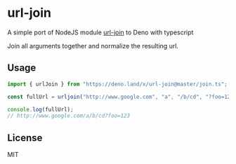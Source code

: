 # url-join

A simple port of NodeJS module [url-join](https://github.com/jfromaniello/url-join) to Deno with typescript

Join all arguments together and normalize the resulting url.

## Usage

```javascript
import { urlJoin } from "https://deno.land/x/url-join@master/join.ts";

const fullUrl = urljoin("http://www.google.com", "a", "/b/cd", "?foo=123");

console.log(fullUrl);
// http://www.google.com/a/b/cd?foo=123
```

## License

MIT
